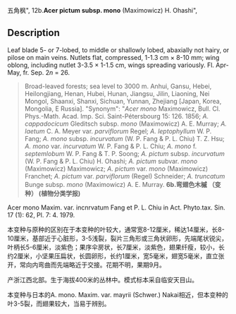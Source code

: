五角枫",
12b.**Acer pictum subsp. mono** (Maximowicz) H. Ohashi",

## Description
Leaf blade 5- or 7-lobed, to middle or shallowly lobed, abaxially not hairy, or pilose on main veins. Nutlets flat, compressed, 1-1.3 cm × 8-10 mm; wing oblong, including nutlet 3-3.5 × 1-1.5 cm, wings spreading variously. Fl. Apr-May, fr. Sep. 2*n* = 26.

> Broad-leaved forests; sea level to 3000 m. Anhui, Gansu, Hebei, Heilongjiang, Henan, Hubei, Hunan, Jiangsu, Jilin, Liaoning, Nei Mongol, Shaanxi, Shanxi, Sichuan, Yunnan, Zhejiang [Japan, Korea, Mongolia, E Russia].
  "Synonym": "*Acer mono* Maximowicz, Bull. Cl. Phys.-Math. Acad. Imp. Sci. Saint-Pétersbourg 15: 126. 1856; *A. cappadocicum* Gleditsch subsp. *mono* (Maximowicz) A. E. Murray; *A. laetum* C. A. Meyer var. *parviflorum* Regel; *A. leptophyllum* W. P. Fang; *A. mono* subsp. *incurvatum* (W. P. Fang &amp; P. L. Chiu) T. Z. Hsu; *A. mono* var. *incurvatum* W. P. Fang &amp; P. L. Chiu; *A. mono* f. *septemlobum* W. P. Fang &amp; T. P. Soong; *A. pictum* subsp. *incurvatum* (W. P. Fang &amp; P. L. Chiu) H. Ohashi; *A. pictum* subvar. *mono* (Maximowicz) Maximowicz; *A. pictum* var. *mono* (Maximowicz) Franchet; *A. pictum* var. *parviflorum* (Regel) Schneider; *A. truncatum* Bunge subsp. *mono* (Maximowicz) A. E. Murray.
**6b.弯翅色木槭 （变种） (植物分类学报)**

Acer mono Maxim. var. incnrvatum Fang et P. L. Chiu in Act. Phyto.tax. Sin. 17 (1): 62, Pl. 7: 4. 1979.

本变种与原种的区别在于本变种的叶较大，通常宽8-12厘米，稀达14厘米，长8-10厘米，基部近于心脏形，3-5浅裂，裂片三角形或三角状卵形，先端尾状锐尖，叶柄长5-6厘米，淡紫色；果序伞房状，长7厘米，淡紫色，翅果纤瘦，较小，长约2厘米，小坚果压扁状，长圆卵形，长约1厘米，宽5毫米，翅宽5毫米，直立张开，常向内弯曲而先端略近于交接。花期不明，果期9月。

产浙江西北部。生于海拔400米的丛林中。模式标本采自临安天目山。

本变种与日本的A. mono. Maxim. var. mayrii (Schwer.) Nakai相近，但本变种的叶3-5裂，而翅果较大，当易于辨别。

